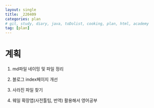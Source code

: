 ```yaml
---
layout: single
title: _220409
categories: plan
# git, study, diary, java, toDolist, cooking, plan, html, academy
tag: [plan] 
---
```


# 계획

1. md파일 네이밍 및 파일 정리

2. 블로그 index페이지 개선

3. 사라진 파일 찾기

4. 웨일 확장앱(사전툴팁, 번역) 활용해서 영어공부